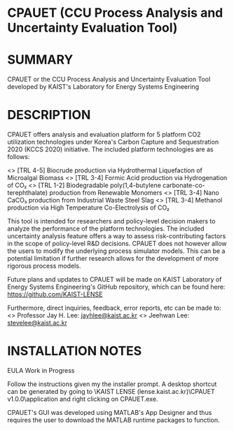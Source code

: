 # CPAUET (CCU Process Analysis and Uncertainty Evaluation Tool)
# SUMMARY
CPAUET or the CCU Process Analysis and Uncertainty Evaluation Tool developed by KAIST's Laboratory for Energy Systems Engineering



# DESCRIPTION
CPAUET offers analysis and evaluation platform for 5 platform CO2 utilization technologies under Korea's Carbon Capture and Sequestration 2020 (KCCS 2020) initiative. The included platform technologies are as follows: 

<> [TRL 4-5] Biocrude production via Hydrothermal Liquefaction of Microalgal Biomass
<> [TRL 3-4] Formic Acid production via Hydrogenation of CO₂
<> [TRL 1-2] Biodegradable poly(1,4-butylene carbonate-co-terephthalate) production from Renewable Monomers
<> [TRL 3-4] Nano CaCO₃ production from Industrial Waste Steel Slag
<> [TRL 3-4] Methanol production via High Temperature Co-Electrolysis of CO₂

This tool is intended for researchers and policy-level decision makers to analyze the performance of the platform technologies. The included uncertainty analysis feature offers a way to assess risk-contributing factors in the scope of policy-level R&D decisions. CPAUET does not however allow the users to modify the underlying process simulator models. This can be a potential limitation if further research allows for the development of more rigorous process models. 

Future plans and updates to CPAUET will be made on KAIST Laboratory of Energy Systems Engineering's GitHub repository, which can be found here: https://github.com/KAIST-LENSE

Furthermore, direct inquiries, feedback, error reports, etc can be made to:
<> Professor Jay H. Lee: jayhlee@kaist.ac.kr
<> Jeehwan Lee: stevelee@kaist.ac.kr



# INSTALLATION NOTES
EULA Work in Progress

Follow the instructions given my the installer prompt. A desktop shortcut can be generated by going to
\KAIST LENSE (lense.kaist.ac.kr)\CPAUET v1.0.0\application
and right clicking on CPAUET.exe.

CPAUET's GUI was developed using MATLAB's App Designer and thus requires the user to download the MATLAB runtime packages to function.
